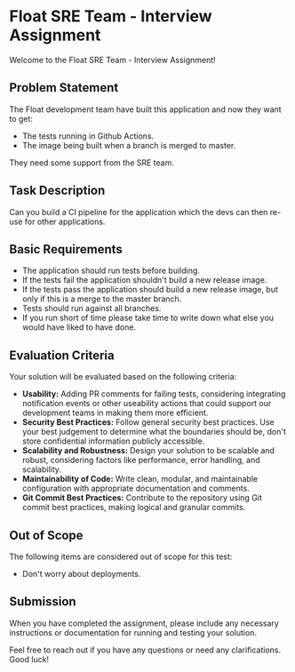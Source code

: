 # Float SRE Team - Interview Assignment

Welcome to the Float SRE Team - Interview Assignment! 

## Problem Statement

The Float development team have built this application and now they want to get:

- The tests running in Github Actions.
- The image being built when a branch is merged to master.

They need some support from the SRE team.

## Task Description

Can you build a CI pipeline for the application which the devs can then re-use for other applications.

## Basic Requirements

- The application should run tests before building.
- If the tests fail the application shouldn't build a new release image.
- If the tests pass the application should build a new release image, but only if this is a merge to the master branch.
- Tests should run against all branches.
- If you run short of time please take time to write down what else you would have liked to have done. 

## Evaluation Criteria

Your solution will be evaluated based on the following criteria:

- **Usability:** Adding PR comments for failing tests, considering integrating notification events or other useability actions that could support our development teams in making them more efficient.
- **Security Best Practices:** Follow general security best practices. Use your best judgement to determine what the boundaries should be, don't store confidential information publicly accessible.
- **Scalability and Robustness:** Design your solution to be scalable and robust, considering factors like performance, error handling, and scalability.
- **Maintainability of Code:** Write clean, modular, and maintainable configuration with appropriate documentation and comments.
- **Git Commit Best Practices:** Contribute to the repository using Git commit best practices, making logical and granular commits.

## Out of Scope

The following items are considered out of scope for this test:

- Don't worry about deployments.

## Submission

When you have completed the assignment, please include any necessary instructions or documentation for running and testing your solution.

Feel free to reach out if you have any questions or need any clarifications. Good luck!
